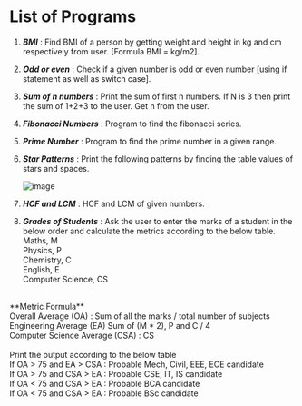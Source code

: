 # List of Programs 

1. ***BMI*** : Find BMI of a person by getting weight and height in kg and cm respectively from user. [Formula BMI = kg/m2].
2. ***Odd or even*** : Check if a given number is odd or even number [using if statement as well as switch case].
3. ***Sum of n numbers*** : Print the sum of first n numbers. If N is 3 then print the sum of 1+2+3 to the user. Get n from the user.
4. ***Fibonacci Numbers*** : Program to find the fibonacci series.
5. ***Prime Number*** : Program to find the prime number in a given range. 
6. ***Star Patterns*** : Print the following patterns by finding the table values of stars and spaces.
    
    ![image](https://user-images.githubusercontent.com/60805302/128706834-e3433718-ba74-4358-b45c-6651b5889dce.png)

7. ***HCF and LCM*** : HCF and LCM of given numbers. 
8. ***Grades of Students*** : Ask the user to enter the marks of a student in the below order and calculate the metrics according to the below table. <br>
    Maths, M<br>
    Physics, P<br>
    Chemistry, C<br>
    English, E<br>
    Computer Science, CS<br>
<br>
**Metric Formula**<br>
Overall Average (OA) : Sum of all the marks / total number of subjects<br>
Engineering Average (EA) Sum of (M * 2), P and C / 4<br>
Computer Science Average (CSA) : CS<br>
<br>
Print the output according to the below table<br>
If OA > 75 and EA > CSA : Probable Mech, Civil, EEE, ECE candidate<br>
If OA > 75 and CSA > EA : Probable CSE, IT, IS candidate<br>
If OA < 75 and CSA > EA : Probable BCA candidate<br>
If OA < 75 and CSA > EA : Probable BSc candidate <br>

